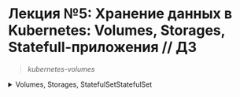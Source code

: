# **Лекция №5: Хранение данных в Kubernetes: Volumes, Storages, Statefull-приложения // ДЗ**
> _kubernetes-volumes_
<details>
  <summary>Volumes, Storages, StatefulSetStatefulSet</summary>

## **Задание:**
Цель:
В данном дз студенты научатся работать с volume, PV и PVC. Разберутся с жизненным циклом PV.
Описание/Пошаговая инструкция выполнения домашнего задания:
Все действия описаны в методическом указании.

Критерии оценки:

0 б. - задание не выполнено
1 б. - задание выполнено
2 б. - выполнены все дополнительные задания

---

## **Выполнено:**

### 1. Установка и запуск kind
> [Установка](https://kind.sigs.k8s.io/docs/user/quick-start#installation)

Запуск
~~~bash
kind create cluster
#export KUBECONFIG="$(kind get kubeconfig)"
~~~

### 2. Применение StatefulSet

Применим конфигурацию под именем [minio-statefulset](minio-statefulset.yaml)
~~~bash
kubectl apply -f minio-statefulset.yaml
~~~

В результате применения конфигурации должно произойти следующее:
- Запуститься под с MinIO
- Создаться PVC
- Динамически создаться PV на этом PVC с помощью дефолотного StorageClass

~~~bash
kubectl get pods
~~~
~~~
NAME      READY   STATUS    RESTARTS   AGE
minio-0   1/1     Running   0          5m33s
~~~
~~~bash
kubectl get statefulsets
~~~
~~~
NAME    READY   AGE
minio   1/1     6m21s
~~~
~~~bash
kubectl get pv -o wide
~~~
~~~
NAME                                       CAPACITY   ACCESS MODES   RECLAIM POLICY   STATUS   CLAIM                  STORAGECLASS   REASON   AGE    VOLUMEMODE
pvc-9513b6f7-faab-465f-8824-679d8d0135d5   10Gi       RWO            Delete           Bound    default/data-minio-0   standard                7m2s   Filesystem
~~~
~~~bash
kubectl get pvc -o wide
~~~
~~~
NAME           STATUS   VOLUME                                     CAPACITY   ACCESS MODES   STORAGECLASS   AGE     VOLUMEMODE
data-minio-0   Bound    pvc-9513b6f7-faab-465f-8824-679d8d0135d5   10Gi       RWO            standard       9m27s   Filesystem
~~~
~~~bash
kubectl describe pv/pvc-9513b6f7-faab-465f-8824-679d8d0135d5 
~~~
~~~
Name:              pvc-9513b6f7-faab-465f-8824-679d8d0135d5
Labels:            <none>
Annotations:       pv.kubernetes.io/provisioned-by: rancher.io/local-path
Finalizers:        [kubernetes.io/pv-protection]
StorageClass:      standard
Status:            Bound
Claim:             default/data-minio-0
Reclaim Policy:    Delete
Access Modes:      RWO
VolumeMode:        Filesystem
Capacity:          10Gi
Node Affinity:     
  Required Terms:  
    Term 0:        kubernetes.io/hostname in [kind-control-plane]
Message:           
Source:
    Type:          HostPath (bare host directory volume)
    Path:          /var/local-path-provisioner/pvc-9513b6f7-faab-465f-8824-679d8d0135d5_default_data-minio-0
    HostPathType:  DirectoryOrCreate
Events:            <none>
~~~

## 3. Применение Headless Service

Для того, чтобы наш StatefulSet был доступен изнутри кластера, создадим Headless Service.
Применим конфигурацию под именем [minio-headlessservice.yaml](kubernetes-volumes/minio-headlessservice.yaml)
~~~bash
kubectl apply -f minio-headlessservice.yaml
~~~
~~~bash
kubectl get svc
~~~
~~~
NAME         TYPE        CLUSTER-IP   EXTERNAL-IP   PORT(S)    AGE
kubernetes   ClusterIP   10.96.0.1    <none>        443/TCP    94m
minio        ClusterIP   None         <none>        9000/TCP   25m
~~~
~~~bash
kubectl port-forward  service/minio 8080:9000 &
~~~

Проверка работы MinIO с помощью MinIO Client:
- Установка:
~~~bash
wget https://dl.min.io/client/mc/release/linux-amd64/mc
chmod +x mc
mv mc ~/bin/mc_cmd
mc_cmd ls
~~~

- Проверка:
~~~bash
mc_cmd config host add minio-local http://localhost:8080 minio minio123
~~~
~~~bash
mc_cmd mb minio-local/test-bucket
~~~
~~~bash
mc_cmd ls minio-local
~~~
~~~
[2023-01-16 00:14:58 MSK]     0B test-bucket/
~~~

## Задание со ⭐️

В конфигурации нашего StatefulSet данные указаны в открытом виде, что небезопасно.
Поместим данные в 'secrets' и настроим конфигурацию на их использование

"Зашифруем" для примера в base64
~~~yaml
...
        env:
        - name: MINIO_ACCESS_KEY
          value: "minio"
        - name: MINIO_SECRET_KEY
          value: "minio123"
...
~~~

~~~bash
echo -n minio | base64
bWluaW8=
echo -n minio123 | base64
bWluaW8xMjM=
~~~

Создадим [secrets-minio.yaml](kubernetes-volumes/secrets-minio.yaml)

Применим
~~~bash
kubectl apply -f .
~~~
~~~bash
kubectl get secret
~~~
~~~
NAME            TYPE     DATA   AGE
minio-secrets   Opaque   2      87s
~~~
~~~bash
kubectl describe secret minio-secrets
~~~
~~~
Name:         minio-secrets
Namespace:    default
Labels:       <none>
Annotations:  <none>

Type:  Opaque

Data
====
minio-password:  8 bytes
minio-username:  5 bytes
~~~
~~~bash
kubectl get secret minio-secrets -o yaml
~~~
~~~yaml
apiVersion: v1
data:
  minio-password: bWluaW8xMjM=
  minio-username: bWluaW8=
kind: Secret
metadata:
  annotations:
    kubectl.kubernetes.io/last-applied-configuration: |
      {"apiVersion":"v1","data":{"minio-password":"bWluaW8xMjM=","minio-username":"bWluaW8="},"kind":"Secret","metadata":{"annotations":{},"name":"minio-secrets","namespace":"default"},"type":"Opaque"}
  creationTimestamp: "2023-01-15T20:28:40Z"
  name: minio-secrets
  namespace: default
  resourceVersion: "3631"
  uid: 1ea50696-dab4-4e61-ba20-518911269308
type: Opaque
~~~
~~~bash
kubectl describe statefulsets minio
~~~
~~~
Name:               minio
Namespace:          default
CreationTimestamp:  Sun, 15 Jan 2023 22:53:36 +0300
Selector:           app=minio
Labels:             <none>
Annotations:        <none>
Replicas:           1 desired | 1 total
Update Strategy:    RollingUpdate
  Partition:        0
Pods Status:        1 Running / 0 Waiting / 0 Succeeded / 0 Failed
Pod Template:
  Labels:  app=minio
  Containers:
   minio:
    Image:      minio/minio:RELEASE.2019-07-10T00-34-56Z
    Port:       9000/TCP
    Host Port:  0/TCP
    Args:
      server
      /data
    Liveness:  http-get http://:9000/minio/health/live delay=120s timeout=1s period=20s #success=1 #failure=3
    Environment:
      MINIO_ACCESS_KEY:  <set to the key 'minio-username' in secret 'minio-secrets'>  Optional: false
      MINIO_SECRET_KEY:  <set to the key 'minio-password' in secret 'minio-secrets'>  Optional: false
    Mounts:
      /data from data (rw)
  Volumes:  <none>
Volume Claims:
  Name:          data
  StorageClass:  
  Labels:        <none>
  Annotations:   <none>
  Capacity:      10Gi
  Access Modes:  [ReadWriteOnce]
Events:          <none>
~~~

# **Полезное:**


</details>
